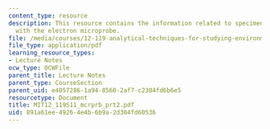 ```yaml
---
content_type: resource
description: This resource contains the information related to specimen characterization
  with the electron microprobe.
file: /media/courses/12-119-analytical-techniques-for-studying-environmental-and-geologic-samples-spring-2011/891a61ee49264e4b6b9a2d304fd60536_MIT12_119S11_mcrprb_prt2.pdf
file_type: application/pdf
learning_resource_types:
- Lecture Notes
ocw_type: OCWFile
parent_title: Lecture Notes
parent_type: CourseSection
parent_uid: e4057286-1a94-8560-2af7-c2384fd6b6e5
resourcetype: Document
title: MIT12_119S11_mcrprb_prt2.pdf
uid: 891a61ee-4926-4e4b-6b9a-2d304fd60536
---
```

